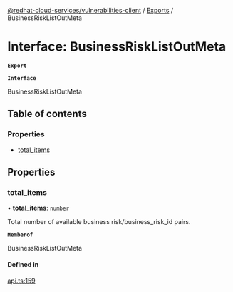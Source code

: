 [@redhat-cloud-services/vulnerabilities-client](../README.md) / [Exports](../modules.md) / BusinessRiskListOutMeta

# Interface: BusinessRiskListOutMeta

**`Export`**

**`Interface`**

BusinessRiskListOutMeta

## Table of contents

### Properties

- [total\_items](BusinessRiskListOutMeta.md#total_items)

## Properties

### total\_items

• **total\_items**: `number`

Total number of available business risk/business_risk_id pairs.

**`Memberof`**

BusinessRiskListOutMeta

#### Defined in

[api.ts:159](https://github.com/mkholjuraev/javascript-clients/blob/master/packages/vulnerabilities/api.ts#L159)
